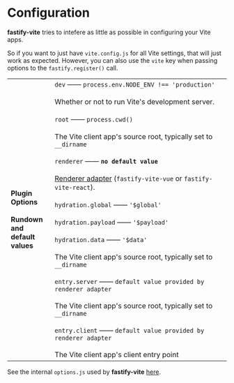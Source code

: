 
# Configuration

**fastify-vite** tries to intefere as little as possible in configuring your
Vite apps. 

So if you want to just have `vite.config.js` for all Vite settings,
that will just work as expected. However, you can also use the `vite` key
when passing options to the `fastify.register()` call.

<table class="infotable">
<tr style="width: 100%">
<td style="width: 20%">
<strong>Plugin Options</strong>
<br><br><b>Rundown and default values</b>
</td>
<td class="code-h" style="width: 80%">
<code class="h inline-block">dev</code>
—— <code>process.env.NODE​&lowbar;ENV !== 'production'</code>
<br><br>
Whether or not to run Vite's development server.
<br><br>
<code class="h inline-block">root</code>
—— <code>process.cwd()</code>
<br><br>The Vite client app's source root, typically set to <code>__dirname</code>
<br><br>
<code class="h inline-block">renderer</code>
—— <b><code>no default value</code></b>
<br><br><a href="/internals/renderer-api">Renderer adapter</a>
(<code>fastify-vite-vue</code> or <code>fastify-vite-react</code>).
<br><br>
<code class="h inline-block">hydration.global</code>
—— <code>'$global'</code>
<br><br>
<code class="h inline-block">hydration.payload</code>
—— <code>'$payload'</code>
<br><br>
<code class="h inline-block">hydration.data</code>
 —— <code>'$data'</code>
<br><br>The Vite client app's source root, typically set to <code>__dirname</code>
<br><br>
<code class="h inline-block">entry.server</code>
 —— <code>default value provided by renderer adapter</code>
<br><br>The Vite client app's source root, typically set to <code>__dirname</code>
<br><br>
<code class="h inline-block">entry.client</code>
 —— <code>default value provided by renderer adapter</code>
<br><br>The Vite client app's client entry point
</td>
</tr>
</table>

See the internal `options.js` used by <b>fastify-vite</b> [here]().
